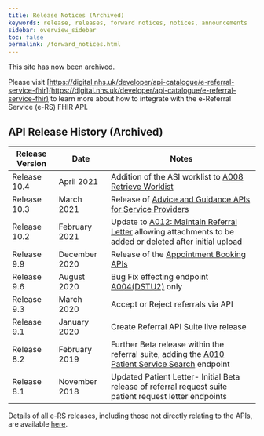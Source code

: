 ```yaml
---
title: Release Notices (Archived)
keywords: release, releases, forward notices, notices, announcements
sidebar: overview_sidebar
toc: false
permalink: /forward_notices.html
---
```


This site has now been archived.

Please visit [https://digital.nhs.uk/developer/api-catalogue/e-referral-service-fhir](https://digital.nhs.uk/developer/api-catalogue/e-referral-service-fhir) to learn more about how to integrate with the e-Referral Service (e-RS) FHIR API.

## API Release History (Archived)

| Release Version | Date          | Notes |
| --------------- | ------------- | ------- |
| Release 10.4    | April 2021    | Addition of the ASI worklist to [A008 Retrieve Worklist](explore_endpoint_a008.html) |
| Release 10.3    | March 2021    | Release of [Advice and Guidance APIs for Service Providers](receiving_referrals.html) |
| Release 10.2    | February 2021 | Update to [A012: Maintain Referral Letter](explore_endpoint_a012.html) allowing attachments to be added or deleted after initial upload |
| Release 9.9     | December 2020 | Release of the [Appointment Booking APIs](creating_referrals.html) |
| Release 9.6     | August 2020   | Bug Fix effecting endpoint [A004(DSTU2)](explore_endpoint_a004_DSTU2.html) only|
| Release 9.3     | March 2020    | Accept or Reject referrals via API |
| Release 9.1     | January 2020  | Create Referral API Suite live release |
| Release 8.2     | February 2019 | Further Beta release within the referral suite, adding the [A010 Patient Service Search](explore_endpoint_a010.html) endpoint |
| Release 8.1     | November 2018 | Updated Patient Letter-  Initial Beta release of referral request suite patient request letter endpoints |

Details of all e-RS releases, including those not directly relating to the APIs, are available [here](https://digital.nhs.uk/services/e-referral-service/live-service-information-and-alerts/releases).
